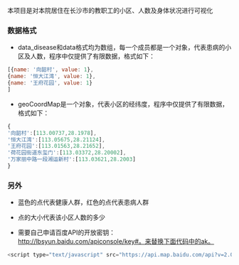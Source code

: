 本项目是对本院居住在长沙市的教职工的小区、人数及身体状况进行可视化

### 数据格式

+ data_disease和data格式均为数组，每一个成员都是一个对象，代表患病的小区及人数，程序中仅提供了有限数据，格式如下：

```js
[{name: '向韶村', value: 1},
{name: '恒大江湾', value: 1},
{name: '王府花园', value: 1}
]
```
+ geoCoordMap是一个对象，代表小区的经纬度，程序中仅提供了有限数据，格式如下：

```js
{
'向韶村':[113.00737,28.1978], 
'恒大江湾':[113.05675,28.21124], 
'王府花园':[113.01563,28.21652], 
'荷花园街道东玺门':[113.03372,28.20002], 
'万家丽中路一段湘运新村':[113.03621,28.2003]
}
```

### 另外

+ 蓝色的点代表健康人群，红色的点代表患病人群

+ 点的大小代表该小区人数的多少

+ 需要自己申请百度API的开放密钥：http://lbsyun.baidu.com/apiconsole/key#。来替换下面代码中的ak。

```js
<script type="text/javascript" src="https://api.map.baidu.com/api?v=2.0&ak=xxxxxxxxxxxxxxxxx"></script>
```